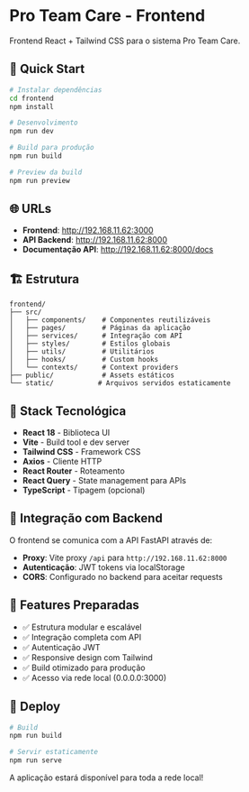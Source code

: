 # Pro Team Care - Frontend

Frontend React + Tailwind CSS para o sistema Pro Team Care.

## 🚀 Quick Start

```bash
# Instalar dependências
cd frontend
npm install

# Desenvolvimento
npm run dev

# Build para produção
npm run build

# Preview da build
npm run preview
```

## 🌐 URLs

- **Frontend**: http://192.168.11.62:3000
- **API Backend**: http://192.168.11.62:8000
- **Documentação API**: http://192.168.11.62:8000/docs

## 🏗️ Estrutura

```
frontend/
├── src/
│   ├── components/    # Componentes reutilizáveis
│   ├── pages/         # Páginas da aplicação
│   ├── services/      # Integração com API
│   ├── styles/        # Estilos globais
│   ├── utils/         # Utilitários
│   ├── hooks/         # Custom hooks
│   └── contexts/      # Context providers
├── public/            # Assets estáticos
└── static/           # Arquivos servidos estaticamente
```

## 🎨 Stack Tecnológica

- **React 18** - Biblioteca UI
- **Vite** - Build tool e dev server
- **Tailwind CSS** - Framework CSS
- **Axios** - Cliente HTTP
- **React Router** - Roteamento
- **React Query** - State management para APIs
- **TypeScript** - Tipagem (opcional)

## 🔗 Integração com Backend

O frontend se comunica com a API FastAPI através de:

- **Proxy**: Vite proxy `/api` para `http://192.168.11.62:8000`
- **Autenticação**: JWT tokens via localStorage
- **CORS**: Configurado no backend para aceitar requests

## 📱 Features Preparadas

- ✅ Estrutura modular e escalável
- ✅ Integração completa com API
- ✅ Autenticação JWT
- ✅ Responsive design com Tailwind
- ✅ Build otimizado para produção
- ✅ Acesso via rede local (0.0.0.0:3000)

## 🚀 Deploy

```bash
# Build
npm run build

# Servir estaticamente
npm run serve
```

A aplicação estará disponível para toda a rede local!